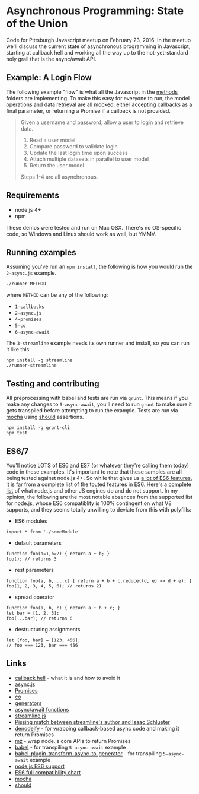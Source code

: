 # Asynchronous Programming: State of the Union

Code for Pittsburgh Javascript meetup on February 23, 2016. In the meetup we'll discuss the current state of asynchronous programming in Javascript, starting at callback hell and working all the way up to the not-yet-standard holy grail that is the async/await API.

## Example: A Login Flow

The following example "flow" is what all the Javascript in the [methods](methods) folders are implementing. To make this easy for everyone to run, the model operations and data retrieval are all mocked, either accepting callbacks as a final parameter, or returning a Promise if a callback is not provided.

> Given a username and password, allow a user to login and retrieve data.
>
> 1. Read a user model
> 2. Compare password to validate login
> 3. Update the last login time upon success
> 4. Attach multiple datasets in parallel to user model
> 5. Return the user model
>
> Steps 1-4 are all asynchronous.

## Requirements

* node.js 4+
* npm

These demos were tested and run on Mac OSX. There's no OS-specific code, so Windows and Linux should work as well, but YMMV.

## Running examples

Assuming you've run an `npm install`, the following is how you would run the `2-async.js` example.

```
./runner METHOD
```

where `METHOD` can be any of the following:

* `1-callbacks`
* `2-async.js`
* `4-promises`
* `5-co`
* `6-async-await`

The `3-streamline` example needs its own runner and install, so you can run it like this:

```
npm install -g streamline
./runner-streamline
```

## Testing and contributing

All preprocessing with babel and tests are run via `grunt`. This means if you make any changes to `5-async-await`, you'll need to run `grunt` to make sure it gets transpiled before attempting to run the example. Tests are run via [mocha](https://mochajs.org/) using [should](https://github.com/shouldjs/should.js) assertions.

```
npm install -g grunt-cli
npm test
```

## ES6/7

You'll notice LOTS of ES6 and ES7 (or whatever they're calling them today) code in these examples. It's important to note that these samples are all being tested against node.js 4+. So while that gives us [a lot of ES6 features](https://nodejs.org/en/docs/es6/), it is far from a complete list of the touted features in ES6. Here's a [complete list](https://kangax.github.io/compat-table/es6/) of what node.js and other JS engines do and do not support. In my opinion, the following are the most notable absences from the supported list for node.js, whose ES6 compatiblity is 100% contingent on what V8 supports, and they seems totally unwilling to deviate from this with polyfills:

* ES6 modules
```
import * from './someModule'
```
* default parameters
```
function foo(a=1,b=2) { return a + b; }
foo(); // returns 3
```
* rest parameters
```
function foo(a, b, ...c) { return a + b + c.reduce((d, e) => d + e); }
foo(1, 2, 3, 4, 5, 6); // returns 21
```
* spread operator
```
function foo(a, b, c) { return a + b + c; }
let bar = [1, 2, 3];
foo(...bar); // returns 6
```
* destructuring assignments
```
let [foo, bar] = [123, 456];
// foo === 123, bar === 456
```

## Links

* [callback hell](http://callbackhell.com/) - what it is and how to avoid it
* [async.js](https://github.com/caolan/async)
* [Promises](https://developer.mozilla.org/en-US/docs/Web/JavaScript/Reference/Global_Objects/Promise)
* [co](https://github.com/tj/co)
* [generators](https://developer.mozilla.org/en-US/docs/Web/JavaScript/Reference/Statements/function*)
* [async/await functions](https://github.com/tc39/ecmascript-asyncawait)
* [streamline.js](https://github.com/Sage/streamlinejs)
* [Pissing match between streamline's author and Isaac Schlueter](https://groups.google.com/forum/#!msg/nodejs/GB3leHT7dHI/oX4ULcWlhfIJ)
* [denodeify](https://www.npmjs.com/package/denodeify) - for wrapping callback-based async code and making it return Promises
* [mz](https://www.npmjs.com/package/mz) - wrap node.js core APIs to return Promises
* [babel](http://babeljs.io/) - for transpiling `5-async-await` example
* [babel-plugin-transform-async-to-generator](https://babeljs.io/docs/plugins/transform-async-to-generator/) - for transpiling `5-async-await` example
* [node.js ES6 support](https://nodejs.org/en/docs/es6/)
* [ES6 full compatibility chart](https://kangax.github.io/compat-table/es6/)
* [mocha](https://mochajs.org/)
* [should](https://github.com/shouldjs/should.js)

